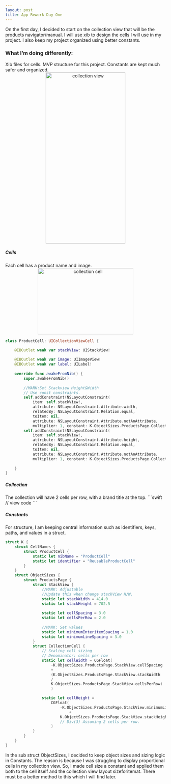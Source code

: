 ```yaml
---
layout: post
title: App Rework Day One
---
```



On the first day, I decided to start on the collection view that will be the products navigator/manual. I will use xib to design the cells I will use in my project. I also keep my project organized using better constants.

<h3>What I’m doing differently:</h3>
Xib files for cells.
MVP structure for this project.
Constants are kept much safer and organized.

<div align="center">
<img src="{{ site.baseurl }}/images/10_5_2020/collection_view.png" alt="collection view" width="250" height="538"/>
</div>

<h5>Cells</h5>
Each cell has a product name and image. 

<div align="center">
<img src="{{ site.baseurl }}/images/10_5_2020/collection_cell.png" alt="collection cell" width="300" height="208"/>
</div>

```swift
class ProductCell: UICollectionViewCell {

    @IBOutlet weak var stackView: UIStackView!
    
    @IBOutlet weak var image: UIImageView!
    @IBOutlet weak var label: UILabel!
    
    override func awakeFromNib() {
        super.awakeFromNib()
     
        //MARK:Set Stackview Height&Width
        // Use const constraints.
        self.addConstraint(NSLayoutConstraint(
            item: self.stackView!,
            attribute: NSLayoutConstraint.Attribute.width,
            relatedBy: NSLayoutConstraint.Relation.equal,
            toItem: nil,
            attribute: NSLayoutConstraint.Attribute.notAnAttribute,
            multiplier: 1, constant: K.ObjectSizes.ProductsPage.CollectionCell.cellWidth))
        self.addConstraint(NSLayoutConstraint(
            item: self.stackView!,
            attribute: NSLayoutConstraint.Attribute.height,
            relatedBy: NSLayoutConstraint.Relation.equal,
            toItem: nil,
            attribute: NSLayoutConstraint.Attribute.notAnAttribute,
            multiplier: 1, constant: K.ObjectSizes.ProductsPage.CollectionCell.cellHeight))
        
    }
}
```

<h5>Collection</h5>
The collection will have 2 cells per row, with a brand title at the top. 
```swift
// view code
```

<h5>Constants</h5>
For structure, I am keeping central information such as identifiers, keys, paths, and values in a struct.

```swift
struct K {
    struct CellNames {
        struct ProductCell {
            static let nibName = "ProductCell"
            static let identifier = "ReusableProductCell"
        }
    }
    struct ObjectSizes {
        struct ProductsPage {
            struct StackView {
                //MARK: Adjustable
                //Update this when change stackView H/W.
                static let stackWidth = 414.0
                static let stackHeight = 702.5
                
                static let cellSpacing = 3.0
                static let cellsPerRow = 2.0
                
                //MARK: Set values
                static let minimumInteritemSpacing = 1.0
                static let minimumLineSpacing = 3.0
            }
            struct CollectionCell {
                // Scaling cell sizing
                // Denominator: cells per row
                static let cellWidth = CGFloat(
                    -K.ObjectSizes.ProductsPage.StackView.cellSpacing
                    +
                    (K.ObjectSizes.ProductsPage.StackView.stackWidth
                    /
                    K.ObjectSizes.ProductsPage.StackView.cellsPerRow)
                    )

                static let cellHeight =
                    CGFloat(
                        -K.ObjectSizes.ProductsPage.StackView.minimumLineSpacing
                            +
                        K.ObjectSizes.ProductsPage.StackView.stackHeight/3
                        // Div(3) Assuming 2 cells per row.
                    )
            }
        }
    }
}
```
In the sub struct ObjectSizes, I decided to keep object sizes and sizing logic in Constants. The reason is because I was struggling to display proportional cells in my collection view. So, I made cell size a constant and applied them both to the cell itself and the collection view layout sizeforitemat.
There must be a better method to this which I will find later. 





